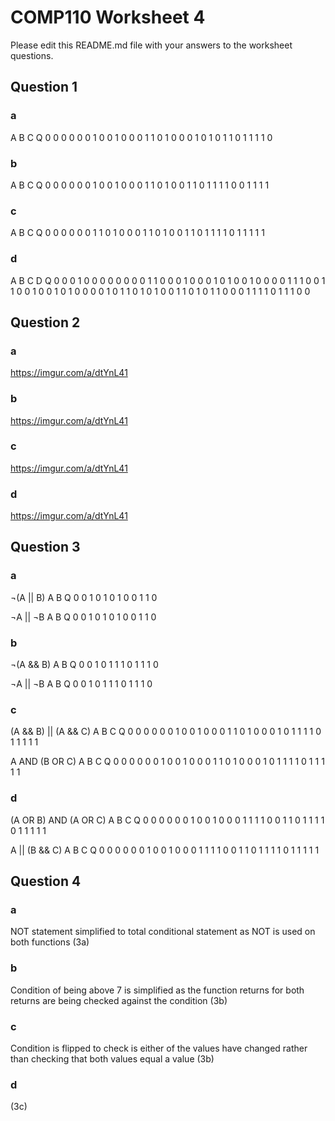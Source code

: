 # COMP110 Worksheet 4

Please edit this README.md file with your answers to the worksheet questions.

## Question 1

### a 
A	B	C	Q
0	0	0	0
0	0	1	0
0	1	0	0
0	1	1	0
1	0	0	0
1	0	1	0
1	1	0	1
1	1	1	0


### b
A	B	C	Q
0	0	0	0
0	0	1	0
0	1	0	0
0	1	1	0
1	0	0	1
1	0	1	1
1	1	0	0
1	1	1	1


### c
A	B	C	Q
0	0	0	0
0	0	1	1
0	1	0	0
0	1	1	0
1	0	0	1
1	0	1	1
1	1	0	1
1	1	1	1


### d
A	B	C	D	Q
0	0	0	1	0
0	0	0	0	0
0	0	1	1	0
0	0	1	0	0
0	1	0	1	0
0	1	0	0	0
0	1	1	1	0
0	1	1	0	0
1	0	0	1	0
1	0	0	0	0
1	0	1	1	0
1	0	1	0	0
1	1	0	1	0
1	1	0	0	0
1	1	1	1	0
1	1	1	0	0


## Question 2

### a
https://imgur.com/a/dtYnL41

### b
https://imgur.com/a/dtYnL41

### c
https://imgur.com/a/dtYnL41

### d
https://imgur.com/a/dtYnL41

## Question 3

### a
¬(A || B)
A	B	Q
0	0	1
0	1	0
1	0	0
1	1	0

¬A || ¬B
A	B	Q
0	0	1
0	1	0
1	0	0
1	1	0

### b
¬(A && B)
A	B	Q
0	0	1
0	1	1
1	0	1
1	1	0

¬A || ¬B
A	B	Q
0	0	1
0	1	1
1	0	1
1	1	0

### c
(A && B) || (A && C)
A	B	C	Q
0	0	0	0
0	0	1	0
0	1	0	0
0	1	1	0
1	0	0	0
1	0	1	1
1	1	0	1
1	1	1	1

A AND (B OR C)
A	B	C	Q
0	0	0	0
0	0	1	0
0	1	0	0
0	1	1	0
1	0	0	0
1	0	1	1
1	1	0	1
1	1	1	1

### d
(A OR B) AND (A OR C)
A	B	C	Q
0	0	0	0
0	0	1	0
0	1	0	0
0	1	1	1
1	0	0	1
1	0	1	1
1	1	0	1
1	1	1	1

A || (B && C)
A	B	C	Q
0	0	0	0
0	0	1	0
0	1	0	0
0	1	1	1
1	0	0	1
1	0	1	1
1	1	0	1
1	1	1	1


## Question 4

### a
NOT statement simplified to total conditional statement as NOT is used on both functions (3a)
### b
Condition of being above 7 is simplified as the function returns for both returns are being checked against the condition (3b)
### c
Condition is flipped to check is either of the values have changed rather than checking that both values equal a value (3b)
### d
(3c)
